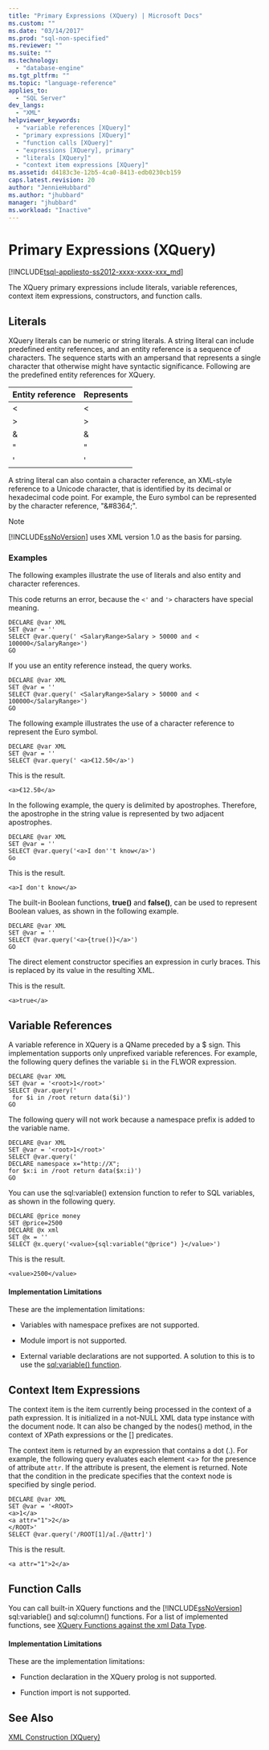 ```yaml
---
title: "Primary Expressions (XQuery) | Microsoft Docs"
ms.custom: ""
ms.date: "03/14/2017"
ms.prod: "sql-non-specified"
ms.reviewer: ""
ms.suite: ""
ms.technology: 
  - "database-engine"
ms.tgt_pltfrm: ""
ms.topic: "language-reference"
applies_to: 
  - "SQL Server"
dev_langs: 
  - "XML"
helpviewer_keywords: 
  - "variable references [XQuery]"
  - "primary expressions [XQuery]"
  - "function calls [XQuery]"
  - "expressions [XQuery], primary"
  - "literals [XQuery]"
  - "context item expressions [XQuery]"
ms.assetid: d4183c3e-12b5-4ca0-8413-edb0230cb159
caps.latest.revision: 20
author: "JennieHubbard"
ms.author: "jhubbard"
manager: "jhubbard"
ms.workload: "Inactive"
---
```

# Primary Expressions (XQuery)
[!INCLUDE[tsql-appliesto-ss2012-xxxx-xxxx-xxx_md](../includes/tsql-appliesto-ss2012-xxxx-xxxx-xxx-md.md)]

  The XQuery primary expressions include literals, variable references, context item expressions, constructors, and function calls.  
  
## Literals  
 XQuery literals can be numeric or string literals. A string literal can include predefined entity references, and an entity reference is a sequence of characters. The sequence starts with an ampersand that represents a single character that otherwise might have syntactic significance. Following are the predefined entity references for XQuery.  
  
|Entity reference|Represents|  
|----------------------|----------------|  
|&lt;|\<|  
|&gt;|>|  
|&amp;|&|  
|&quot;|"|  
|&apos;|'|  
  
 A string literal can also contain a character reference, an XML-style reference to a Unicode character, that is identified by its decimal or hexadecimal code point. For example, the Euro symbol can be represented by the character reference, "&\#8364;".  
  
> [!NOTE]  
>  [!INCLUDE[ssNoVersion](../includes/ssnoversion-md.md)] uses XML version 1.0 as the basis for parsing.  
  
### Examples  
 The following examples illustrate the use of literals and also entity and character references.  
  
 This code returns an error, because the `<'` and `'>` characters have special meaning.  
  
```  
DECLARE @var XML  
SET @var = ''  
SELECT @var.query(' <SalaryRange>Salary > 50000 and < 100000</SalaryRange>')  
GO  
```  
  
 If you use an entity reference instead, the query works.  
  
```  
DECLARE @var XML  
SET @var = ''  
SELECT @var.query(' <SalaryRange>Salary > 50000 and < 100000</SalaryRange>')  
GO  
```  
  
 The following example illustrates the use of a character reference to represent the Euro symbol.  
  
```  
DECLARE @var XML  
SET @var = ''  
SELECT @var.query(' <a>€12.50</a>')  
```  
  
 This is the result.  
  
 `<a>€12.50</a>`  
  
 In the following example, the query is delimited by apostrophes. Therefore, the apostrophe in the string value is represented by two adjacent apostrophes.  
  
```  
DECLARE @var XML  
SET @var = ''  
SELECT @var.query('<a>I don''t know</a>')  
Go  
```  
  
 This is the result.  
  
 `<a>I don't know</a>`  
  
 The built-in Boolean functions, **true()** and **false()**, can be used to represent Boolean values, as shown in the following example.  
  
```  
DECLARE @var XML  
SET @var = ''  
SELECT @var.query('<a>{true()}</a>')  
GO  
```  
  
 The direct element constructor specifies an expression in curly braces. This is replaced by its value in the resulting XML.  
  
 This is the result.  
  
 `<a>true</a>`  
  
## Variable References  
 A variable reference in XQuery is a QName preceded by a $ sign. This implementation supports only unprefixed variable references. For example, the following query defines the variable `$i` in the FLWOR expression.  
  
```  
DECLARE @var XML  
SET @var = '<root>1</root>'  
SELECT @var.query('  
 for $i in /root return data($i)')  
GO  
```  
  
 The following query will not work because a namespace prefix is added to the variable name.  
  
```  
DECLARE @var XML  
SET @var = '<root>1</root>'  
SELECT @var.query('  
DECLARE namespace x="http://X";  
for $x:i in /root return data($x:i)')  
GO  
```  
  
 You can use the sql:variable() extension function to refer to SQL variables, as shown in the following query.  
  
```  
DECLARE @price money  
SET @price=2500  
DECLARE @x xml  
SET @x = ''  
SELECT @x.query('<value>{sql:variable("@price") }</value>')  
```  
  
 This is the result.  
  
 `<value>2500</value>`  
  
#### Implementation Limitations  
 These are the implementation limitations:  
  
-   Variables with namespace prefixes are not supported.  
  
-   Module import is not supported.  
  
-   External variable declarations are not supported. A solution to this is to use the [sql:variable() function](../xquery/xquery-extension-functions-sql-variable.md).  
  
## Context Item Expressions  
 The context item is the item currently being processed in the context of a path expression. It is initialized in a not-NULL XML data type instance with the document node. It can also be changed by the nodes() method, in the context of XPath expressions or the [] predicates.  
  
 The context item is returned by an expression that contains a dot (.). For example, the following query evaluates each element <`a`> for the presence of attribute `attr`. If the attribute is present, the element is returned. Note that the condition in the predicate specifies that the context node is specified by single period.  
  
```  
DECLARE @var XML  
SET @var = '<ROOT>  
<a>1</a>  
<a attr="1">2</a>  
</ROOT>'  
SELECT @var.query('/ROOT[1]/a[./@attr]')  
```  
  
 This is the result.  
  
 `<a attr="1">2</a>`  
  
## Function Calls  
 You can call built-in XQuery functions and the [!INCLUDE[ssNoVersion](../includes/ssnoversion-md.md)] sql:variable() and sql:column() functions. For a list of implemented functions, see [XQuery Functions against the xml Data Type](../xquery/xquery-functions-against-the-xml-data-type.md).  
  
#### Implementation Limitations  
 These are the implementation limitations:  
  
-   Function declaration in the XQuery prolog is not supported.  
  
-   Function import is not supported.  
  
## See Also  
 [XML Construction &#40;XQuery&#41;](../xquery/xml-construction-xquery.md)  
  
  
